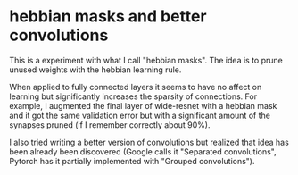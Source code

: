 # hebbian masks and better convolutions

This is a experiment with what I call "hebbian masks". The idea is to prune unused weights with the hebbian learning rule.

When applied to fully connected layers it seems to have no affect on learning but significantly increases the sparsity of connections. For example, I augmented the final layer of wide-resnet with a hebbian mask and it got the same validation error but with a significant amount of the synapses pruned (if I remember correctly about 90%).

I also tried writing a better version of convolutions but realized that idea has been already been discovered (Google calls it "Separated convolutions", Pytorch has it partially implemented with "Grouped convolutions").
